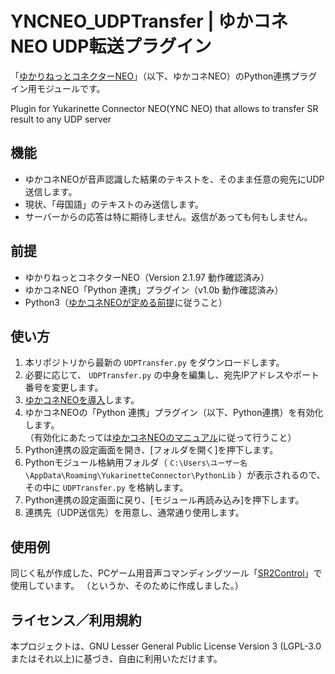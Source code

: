 #	YNCNEO_UDPTransfer | ゆかコネNEO UDP転送プラグイン  

「[ゆかりねっとコネクターNEO](https://nmori.github.io/yncneo-Docs/)」（以下、ゆかコネNEO）のPython連携プラグイン用モジュールです。  

Plugin for Yukarinette Connector NEO(YNC NEO) that allows to transfer SR result to any UDP server  

##	機能  
-	ゆかコネNEOが音声認識した結果のテキストを、そのまま任意の宛先にUDP送信します。
-	現状、「母国語」のテキストのみ送信します。
-	サーバーからの応答は特に期待しません。返信があっても何もしません。

##	前提
-	ゆかりねっとコネクターNEO（Version 2.1.97 動作確認済み）
-	ゆかコネNEO「Python 連携」プラグイン（v1.0b 動作確認済み）
-	Python3（[ゆかコネNEOが定める前提](https://nmori.github.io/yncneo-Docs/plugin/plugin_pythonunit/#_4)に従うこと）

##	使い方
1.	本リポジトリから最新の `UDPTransfer.py` をダウンロードします。
2.	必要に応じて、 `UDPTransfer.py` の中身を編集し、宛先IPアドレスやポート番号を変更します。
3.	[ゆかコネNEOを導入](https://nmori.github.io/yncneo-Docs/download/)します。
3.	ゆかコネNEOの「Python 連携」プラグイン（以下、Python連携）を有効化します。  
（有効化にあたっては[ゆかコネNEOのマニュアル](https://nmori.github.io/yncneo-Docs/plugin/plugin_pythonunit/)に従って行うこと）  
4.	Python連携の設定画面を開き、[フォルダを開く]を押下します。
5.	Pythonモジュール格納用フォルダ（ `C:\Users\ユーザー名\AppData\Roaming\YukarinetteConnector\PythonLib` ）が表示されるので、その中に `UDPTransfer.py` を格納します。
6.	Python連携の設定画面に戻り、[モジュール再読み込み]を押下します。
7.	連携先（UDP送信先）を用意し、通常通り使用します。

##	使用例  
同じく私が作成した、PCゲーム用音声コマンディングツール「[SR2Control](https://github.com/Domtaro/)」で使用しています。
（というか、そのために作成しました。）

## ライセンス／利用規約

本プロジェクトは、GNU Lesser General Public License Version 3 (LGPL-3.0 またはそれ以上)に基づき、自由に利用いただけます。
